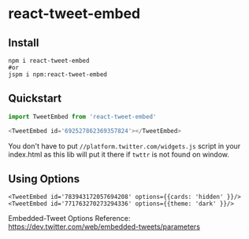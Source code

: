 # react-tweet-embed

## Install
```
npm i react-tweet-embed
#or
jspm i npm:react-tweet-embed
```

## Quickstart

```javascript
import TweetEmbed from 'react-tweet-embed'

<TweetEmbed id='692527862369357824'></TweetEmbed>
```

You don't have to put `//platform.twitter.com/widgets.js` script in your index.html as this lib will put it there if `twttr` is not found on window.  


## Using Options

```
<TweetEmbed id='783943172057694208' options={{cards: 'hidden' }}/>
<TweetEmbed id='771763270273294336' options={{theme: 'dark' }}/>
```

Embedded-Tweet Options Reference:
https://dev.twitter.com/web/embedded-tweets/parameters
